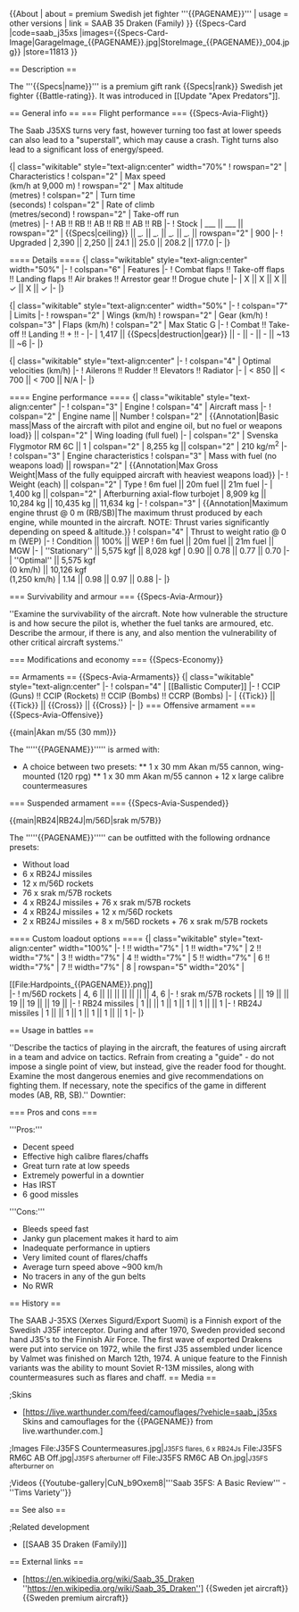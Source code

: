 {{About
| about = premium Swedish jet fighter '''{{PAGENAME}}'''
| usage = other versions
| link = SAAB 35 Draken (Family)
}}
{{Specs-Card
|code=saab_j35xs
|images={{Specs-Card-Image|GarageImage_{{PAGENAME}}.jpg|StoreImage_{{PAGENAME}}_004.jpg}}
|store=11813
}}

== Description ==
<!-- ''In the description, the first part should be about the history of and the creation and combat usage of the aircraft, as well as its key features. In the second part, tell the reader about the aircraft in the game. Insert a screenshot of the vehicle, so that if the novice player does not remember the vehicle by name, he will immediately understand what kind of vehicle the article is talking about.'' -->
The '''{{Specs|name}}''' is a premium gift rank {{Specs|rank}} Swedish jet fighter {{Battle-rating}}. It was introduced in [[Update "Apex Predators"]].

== General info ==
=== Flight performance ===
{{Specs-Avia-Flight}}
<!-- ''Describe how the aircraft behaves in the air. Speed, manoeuvrability, acceleration and allowable loads - these are the most important characteristics of the vehicle.'' -->
The Saab J35XS turns very fast, however turning too fast at lower speeds can also lead to a "superstall", which may cause a crash. Tight turns also lead to a significant loss of energy/speed.

{| class="wikitable" style="text-align:center" width="70%"
! rowspan="2" | Characteristics
! colspan="2" | Max speed<br>(km/h at 9,000 m)
! rowspan="2" | Max altitude<br>(metres)
! colspan="2" | Turn time<br>(seconds)
! colspan="2" | Rate of climb<br>(metres/second)
! rowspan="2" | Take-off run<br>(metres)
|-
! AB !! RB !! AB !! RB !! AB !! RB
|-
! Stock
| ___ || ___ || rowspan="2" | {{Specs|ceiling}} || __._ || __._ || __._ || __._ || rowspan="2" | 900
|-
! Upgraded
| 2,390 || 2,250 || 24.1 || 25.0 || 208.2 || 177.0
|-
|}

==== Details ====
{| class="wikitable" style="text-align:center" width="50%"
|-
! colspan="6" | Features
|-
! Combat flaps !! Take-off flaps !! Landing flaps !! Air brakes !! Arrestor gear !! Drogue chute
|-
| X || X || X || ✓ || X || ✓     <!-- ✓ -->
|-
|}

{| class="wikitable" style="text-align:center" width="50%"
|-
! colspan="7" | Limits
|-
! rowspan="2" | Wings (km/h)
! rowspan="2" | Gear (km/h)
! colspan="3" | Flaps (km/h)
! colspan="2" | Max Static G
|-
! Combat !! Take-off !! Landing !! + !! -
|-
| 1,417 <!--{{Specs|destruction|body}}--> || {{Specs|destruction|gear}} || - || - || - || ~13 || ~6
|-
|}

{| class="wikitable" style="text-align:center"
|-
! colspan="4" | Optimal velocities (km/h)
|-
! Ailerons !! Rudder !! Elevators !! Radiator
|-
| < 850 || < 700 || < 700 || N/A
|-
|}

==== Engine performance ====
{| class="wikitable" style="text-align:center"
|-
! colspan="3" | Engine
! colspan="4" | Aircraft mass
|-
! colspan="2" | Engine name || Number
! colspan="2" | {{Annotation|Basic mass|Mass of the aircraft with pilot and engine oil, but no fuel or weapons load}} || colspan="2" | Wing loading (full fuel)
|-
| colspan="2" | Svenska Flygmotor RM 6C || 1
| colspan="2" | 8,255 kg || colspan="2" | 210 kg/m<sup>2</sup>
|-
! colspan="3" | Engine characteristics
! colspan="3" | Mass with fuel (no weapons load) || rowspan="2" | {{Annotation|Max Gross<br>Weight|Mass of the fully equipped aircraft with heaviest weapons load}}
|-
! Weight (each) || colspan="2" | Type
! 6m fuel || 20m fuel || 21m fuel
|-
| 1,400 kg || colspan="2" | Afterburning axial-flow turbojet
| 8,909 kg || 10,284 kg || 10,435 kg || 11,634 kg
|-
! colspan="3" | {{Annotation|Maximum engine thrust @ 0 m (RB/SB)|The maximum thrust produced by each engine, while mounted in the aircraft. NOTE: Thrust varies significantly depending on speed & altitude.}}
! colspan="4" | Thrust to weight ratio @ 0 m (WEP)
|-
! Condition || 100% || WEP
! 6m fuel || 20m fuel || 21m fuel || MGW
|-
| ''Stationary'' || 5,575 kgf || 8,028 kgf
| 0.90 || 0.78 || 0.77 || 0.70
|-
| ''Optimal'' || 5,575 kgf<br>(0 km/h) || 10,126 kgf<br>(1,250 km/h)
| 1.14 || 0.98 || 0.97 || 0.88
|-
|}

=== Survivability and armour ===
{{Specs-Avia-Armour}}
<!-- ''Examine the survivability of the aircraft. Note how vulnerable the structure is and how secure the pilot is, whether the fuel tanks are armoured, etc. Describe the armour, if there is any, and also mention the vulnerability of other critical aircraft systems.'' -->
''Examine the survivability of the aircraft. Note how vulnerable the structure is and how secure the pilot is, whether the fuel tanks are armoured, etc. Describe the armour, if there is any, and also mention the vulnerability of other critical aircraft systems.''

=== Modifications and economy ===
{{Specs-Economy}}

== Armaments ==
{{Specs-Avia-Armaments}}
{| class="wikitable" style="text-align:center"
|-
! colspan="4" | [[Ballistic Computer]]
|-
! CCIP (Guns) !! CCIP (Rockets) !! CCIP (Bombs) !! CCRP (Bombs)
|-
| {{Tick}} || {{Tick}} || {{Cross}} || {{Cross}}
|-
|}
=== Offensive armament ===
{{Specs-Avia-Offensive}}
<!-- ''Describe the offensive armament of the aircraft, if any. Describe how effective the cannons and machine guns are in a battle, and also what belts or drums are better to use. If there is no offensive weaponry, delete this subsection.'' -->
{{main|Akan m/55 (30 mm)}}

The '''''{{PAGENAME}}''''' is armed with:

* A choice between two presets:
** 1 x 30 mm Akan m/55 cannon, wing-mounted (120 rpg)
** 1 x 30 mm Akan m/55 cannon + 12 x large calibre countermeasures

=== Suspended armament ===
{{Specs-Avia-Suspended}}
<!-- ''Describe the aircraft's suspended armament: additional cannons under the wings, bombs, rockets and torpedoes. This section is especially important for bombers and attackers. If there is no suspended weaponry remove this subsection.' -->
{{main|RB24|RB24J|m/56D|srak m/57B}}

The '''''{{PAGENAME}}''''' can be outfitted with the following ordnance presets:

* Without load
* 6 x RB24J missiles
* 12 x m/56D rockets
* 76 x srak m/57B rockets
* 4 x RB24J missiles + 76 x srak m/57B rockets
* 4 x RB24J missiles + 12 x m/56D rockets
* 2 x RB24J missiles + 8 x m/56D rockets + 76 x srak m/57B rockets

==== Custom loadout options ====
{| class="wikitable" style="text-align:center" width="100%"
|-
! !! width="7%" | 1 !! width="7%" | 2 !! width="7%" | 3 !! width="7%" | 4 !! width="7%" | 5 !! width="7%" | 6 !! width="7%" | 7 !! width="7%" | 8
| rowspan="5" width="20%" | <div class="ttx-image">[[File:Hardpoints_{{PAGENAME}}.png]]</div>
|-
! m/56D rockets
| 4, 6 || || || || || || || 4, 6
|-
! srak m/57B rockets
| || 19 || || 19 || 19 || || 19 ||
|-
! RB24 missiles
| 1 || || 1 || 1 || 1 || 1 || || 1
|-
! RB24J missiles
| 1 || || 1 || 1 || 1 || 1 || || 1
|-
|}

== Usage in battles ==
<!--''Describe the tactics of playing in the aircraft, the features of using aircraft in a team and advice on tactics. Refrain from creating a "guide" - do not impose a single point of view, but instead, give the reader food for thought. Examine the most dangerous enemies and give recommendations on fighting them. If necessary, note the specifics of the game in different modes (AB, RB, SB).'' -->
''Describe the tactics of playing in the aircraft, the features of using aircraft in a team and advice on tactics. Refrain from creating a "guide" - do not impose a single point of view, but instead, give the reader food for thought. Examine the most dangerous enemies and give recommendations on fighting them. If necessary, note the specifics of the game in different modes (AB, RB, SB).''
Downtier:

=== Pros and cons ===
<!-- ''Summarise and briefly evaluate the vehicle in terms of its characteristics and combat effectiveness. Mark its pros and cons in the bulleted list. Try not to use more than 6 points for each of the characteristics. Avoid using categorical definitions such as "bad", "good" and the like - use substitutions with softer forms such as "inadequate" and "effective".'' -->'''Pros:'''

* Decent speed
* Effective high calibre flares/chaffs
* Great turn rate at low speeds
* Extremely powerful in a downtier
* Has IRST 
* 6 good missles

'''Cons:'''

* Bleeds speed fast
* Janky gun placement makes it hard to aim
* Inadequate performance in uptiers
* Very limited count of flares/chaffs
* Average turn speed above ~900 km/h
* No tracers in any of the gun belts
* No RWR

== History ==
<!-- ''Describe the history of the creation and combat usage of the aircraft in more detail than in the introduction. If the historical reference turns out to be too long, take it to a separate article, taking a link to the article about the vehicle and adding a block "/History" (example: <nowiki>https://wiki.warthunder.com/(Vehicle-name)/History</nowiki>) and add a link to it here using the <code>main</code> template. Be sure to reference text and sources by using <code><nowiki><ref></ref></nowiki></code>, as well as adding them at the end of the article with <code><nowiki><references /></nowiki></code>. This section may also include the vehicle's dev blog entry (if applicable) and the in-game encyclopedia description (under <code><nowiki>== In-game description ===</nowiki></code>, also if applicable).'' -->
The SAAB J-35XS (Xerxes Sigurd/Export Suomi) is a Finnish export of the Swedish J35F interceptor. During and after 1970, Sweden provided second hand J35's to the Finnish Air Force. The first wave of exported Drakens were put into service on 1972, while the first J35 assembled under licence by Valmet was finished on March 12th, 1974. A unique feature to the Finnish variants was the ability to mount Soviet R-13M missiles, along with countermeasures such as flares and chaff.
== Media ==
<!-- ''Excellent additions to the article would be video guides, screenshots from the game, and photos.'' -->

;Skins

* [https://live.warthunder.com/feed/camouflages/?vehicle=saab_j35xs Skins and camouflages for the {{PAGENAME}} from live.warthunder.com.]

;Images
<gallery mode="packed-hover" heights="200">
File:J35FS Countermeasures.jpg|<small>J35FS flares, 6 x RB24Js</small>
File:J35FS RM6C AB Off.jpg|<small>J35FS afterburner off</small>
File:J35FS RM6C AB On.jpg|<small>J35FS afterburner on</small>
</gallery>

;Videos
{{Youtube-gallery|CuN_b9Oxem8|'''Saab 35FS: A Basic Review''' - ''Tims Variety''}}

== See also ==
<!-- ''Links to the articles on the War Thunder Wiki that you think will be useful for the reader, for example:''
* ''reference to the series of the aircraft;''
* ''links to approximate analogues of other nations and research trees.'' -->

;Related development

* [[SAAB 35 Draken (Family)]]

== External links ==
<!-- ''Paste links to sources and external resources, such as:''
* ''topic on the official game forum;''
* ''other literature.'' -->

* [https://en.wikipedia.org/wiki/Saab_35_Draken ''https://en.wikipedia.org/wiki/Saab_35_Draken'']
{{Sweden jet aircraft}}
{{Sweden premium aircraft}}
<references />